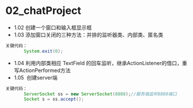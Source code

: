 # 02_chatProject

* 1.02 创建一个窗口和输入框显示框
* 1.03 添加窗口关闭的三种方法：并排的监听器类、内部类、匿名类 
```java
关键代码：
       System.exit(0);
```
* 1.04 利用内部类相应 TextField 的回车监听，继承ActionListener的借口，重写ActionPerformed方法
* 1.05  创建server端 
```Java
关键代码：
       ServerSocket ss = new ServerSocket(8888);//服务端监听8888端口
       Socket s = ss.accept();
```

